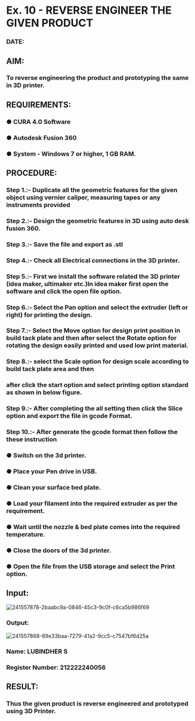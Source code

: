 # Ex. 10 - REVERSE ENGINEER THE GIVEN PRODUCT

### DATE: 

## AIM: 
### To reverse engineering the product and prototyping the same in 3D printer.

## REQUIREMENTS:
### ●	CURA 4.0 Software
### ●	 Autodesk Fusion 360
### ●	 System - Windows 7 or higher, 1 GB RAM.

## PROCEDURE:
### Step 1.:- Duplicate all the geometric features for the given object using vernier caliper, measuring tapes or any instruments provided
### Step 2.:- Design the geometric features in 3D using auto desk fusion 360.
### Step 3.:- Save the file and export as .stl
### Step 4.:- Check all Electrical connections in the 3D printer.
### Step 5.:- First we install the software related the 3D printer (idea maker, ultimaker etc.)In idea maker first open the software and click the open file option.
### Step 6.:- Select the Pan option and select the extruder (left or right) for printing the design.
### Step 7.:- Select the Move option for design print position in build tack plate and then after select the Rotate option for rotating the design easily printed and used low print material.
### Step 8.:- select the Scale option for design scale according to build tack plate area and then
### after click the start option and select printing option standard as shown in below figure.
### Step 9.:- After completing the all setting then click the Slice option and export the file in gcode Format.
### Step 10.:- After generate the gcode format then follow the these instruction 
  ###   ●	Switch on the 3d printer.
  ###   ●	Place your Pen drive in USB.
  ###   ●	Clean your surface bed plate.
  ###   ●	Load your filament into the required extruder as per the requirement.
  ###   ●	Wait until the nozzle & bed plate comes into the required temperature.
  ###   ●	Close the doors of the 3d printer.
  ###   ●	Open the file from the USB storage and select the Print option.

## Input:
![241557878-2baabc9a-0846-45c3-9c0f-c6ca5b986f69](https://github.com/lubindher/Ex.-10---REVERSE-ENGINEER-THE-GIVEN-PRODUCT/assets/119559904/ad8713d6-3c8b-4dfa-8e1b-4832be4dc9a8)

### Output:

![241557868-89e33baa-7279-41a2-9cc5-c7547bf6d25a](https://github.com/lubindher/Ex.-10---REVERSE-ENGINEER-THE-GIVEN-PRODUCT/assets/119559904/4092b495-9d7e-4976-90d2-e044fb583d4b)

### Name: LUBINDHER S
### Register Number: 212222240056

## RESULT:
###   Thus the given product is reverse engineered and prototyped using 3D Printer.
